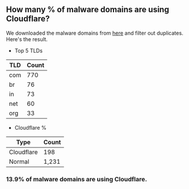 ## How many % of malware domains are using Cloudflare?


We downloaded the malware domains from [here](https://urlhaus.abuse.ch) and filter out duplicates.
Here's the result.


[//]: # (start replacement)


- Top 5 TLDs

| TLD | Count |
| --- | --- |
| com | 770 |
| br | 76 |
| in | 73 |
| net | 60 |
| org | 33 |


- Cloudflare %

| Type | Count |
| --- | --- |
| Cloudflare | 198 |
| Normal | 1,231 |


### 13.9% of malware domains are using Cloudflare.